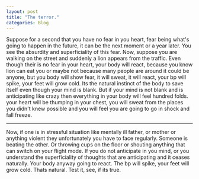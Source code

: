 ```yaml
---
layout: post
title: "The terror."
categories: Blog
---
```


Suppose for a second that you have no fear in you heart, fear being what's going to happen in the future, it can be the next moment or a year later. You see the absurdity and superficiality of this fear. Now, suppose you are walking on the street and suddenly a lion appears from the traffic. Even though their is no fear in your heart, your body will react, because you know lion can eat you or maybe not because many people are around it could be anyone, but you body will show fear, it will sweat, it will react, your bp will spike, your feet will grow cold. Its the natural instinct of the body to save itself even though your mind is blank. But if your mind is not blank and is anticipating like crazy then everything in your body will feel hundred folds. your heart will be thumping in your chest, you will sweat from the places you didn't knew possible and you will feel you are going to go in shock and fall freeze.

---
Now, if one is in stressful situation like mentally ill father, or mother or anything violent they unfortunately you have to face regularly. Someone is beating the other. Or throwing cups on the floor or shouting anything that can switch on your flight mode. If you do not anticipate in you mind, or you understand the superficiality of thoughts that are anticipating and it ceases naturally. Your body anyway going to react. The bp will spike, your feet will grow cold. Thats natural. Test it, see, if its true.
